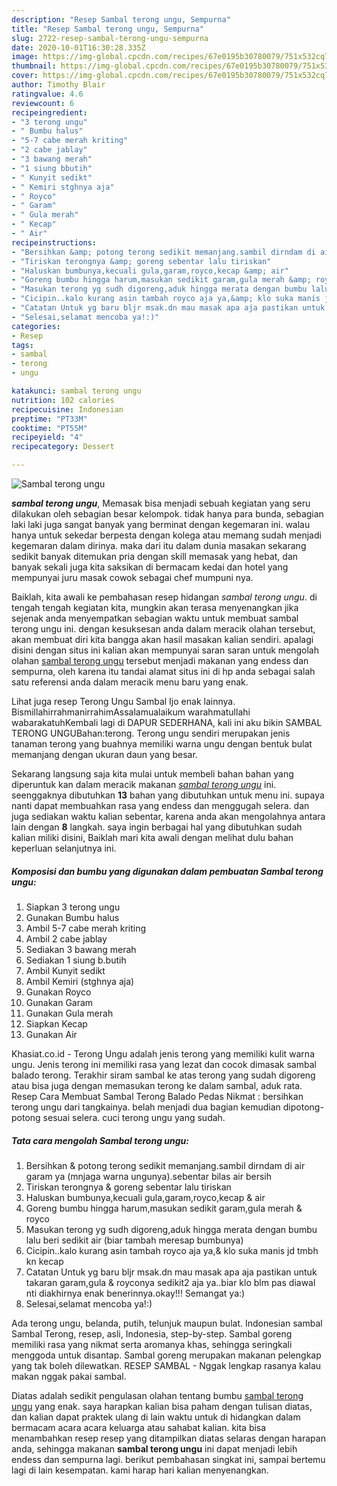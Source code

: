 ```yaml
---
description: "Resep Sambal terong ungu, Sempurna"
title: "Resep Sambal terong ungu, Sempurna"
slug: 2722-resep-sambal-terong-ungu-sempurna
date: 2020-10-01T16:30:28.335Z
image: https://img-global.cpcdn.com/recipes/67e0195b30780079/751x532cq70/sambal-terong-ungu-foto-resep-utama.jpg
thumbnail: https://img-global.cpcdn.com/recipes/67e0195b30780079/751x532cq70/sambal-terong-ungu-foto-resep-utama.jpg
cover: https://img-global.cpcdn.com/recipes/67e0195b30780079/751x532cq70/sambal-terong-ungu-foto-resep-utama.jpg
author: Timothy Blair
ratingvalue: 4.6
reviewcount: 6
recipeingredient:
- "3 terong ungu"
- " Bumbu halus"
- "5-7 cabe merah kriting"
- "2 cabe jablay"
- "3 bawang merah"
- "1 siung bbutih"
- " Kunyit sedikt"
- " Kemiri stghnya aja"
- " Royco"
- " Garam"
- " Gula merah"
- " Kecap"
- " Air"
recipeinstructions:
- "Bersihkan &amp; potong terong sedikit memanjang.sambil dirndam di air garam ya (mnjaga warna ungunya).sebentar bilas air bersih"
- "Tiriskan terongnya &amp; goreng sebentar lalu tiriskan"
- "Haluskan bumbunya,kecuali gula,garam,royco,kecap &amp; air"
- "Goreng bumbu hingga harum,masukan sedikit garam,gula merah &amp; royco"
- "Masukan terong yg sudh digoreng,aduk hingga merata dengan bumbu lalu beri sedikit air (biar tambah meresap bumbunya)"
- "Cicipin..kalo kurang asin tambah royco aja ya,&amp; klo suka manis jd tmbh kn kecap"
- "Catatan Untuk yg baru bljr msak.dn mau masak apa aja pastikan untuk takaran garam,gula &amp; royconya sedikit2 aja ya..biar klo blm pas diawal nti diakhirnya enak benerinnya.okay!!! Semangat ya:)"
- "Selesai,selamat mencoba ya!:)"
categories:
- Resep
tags:
- sambal
- terong
- ungu

katakunci: sambal terong ungu 
nutrition: 102 calories
recipecuisine: Indonesian
preptime: "PT33M"
cooktime: "PT55M"
recipeyield: "4"
recipecategory: Dessert

---
```



![Sambal terong ungu](https://img-global.cpcdn.com/recipes/67e0195b30780079/751x532cq70/sambal-terong-ungu-foto-resep-utama.jpg)

<b><i>sambal terong ungu</i></b>, Memasak bisa menjadi sebuah kegiatan yang seru dilakukan oleh sebagian besar kelompok. tidak hanya para bunda, sebagian laki laki juga sangat banyak yang berminat dengan kegemaran ini. walau hanya untuk sekedar berpesta dengan kolega atau memang sudah menjadi kegemaran dalam dirinya. maka dari itu dalam dunia masakan sekarang sedikit banyak ditemukan pria dengan skill memasak yang hebat, dan banyak sekali juga kita saksikan di bermacam kedai dan hotel yang mempunyai juru masak cowok sebagai chef mumpuni nya.

Baiklah, kita awali ke pembahasan resep hidangan <i>sambal terong ungu</i>. di tengah tengah kegiatan kita, mungkin akan terasa menyenangkan jika sejenak anda menyempatkan sebagian waktu untuk membuat sambal terong ungu ini. dengan kesuksesan anda dalam meracik olahan tersebut, akan membuat diri kita bangga akan hasil masakan kalian sendiri. apalagi disini dengan situs ini kalian akan mempunyai saran saran untuk mengolah olahan <u>sambal terong ungu</u> tersebut menjadi makanan yang endess dan sempurna, oleh karena itu tandai alamat situs ini di hp anda sebagai salah satu referensi anda dalam meracik menu baru yang enak.

Lihat juga resep Terong Ungu Sambal Ijo enak lainnya. BismillahirrahmanirrahimAssalamualaikum warahmatullahi wabarakatuhKembali lagi di DAPUR SEDERHANA, kali ini aku bikin SAMBAL TERONG UNGUBahan:terong. Terong ungu sendiri merupakan jenis tanaman terong yang buahnya memiliki warna ungu dengan bentuk bulat memanjang dengan ukuran daun yang besar.


Sekarang langsung saja kita mulai untuk membeli bahan bahan yang diperuntuk kan dalam meracik makanan <u><i>sambal terong ungu</i></u> ini. seenggaknya dibutuhkan <b>13</b> bahan yang dibutuhkan untuk menu ini. supaya nanti dapat membuahkan rasa yang endess dan menggugah selera. dan juga sediakan waktu kalian sebentar, karena anda akan mengolahnya antara lain dengan <b>8</b> langkah. saya ingin berbagai hal yang dibutuhkan sudah kalian miliki disini, Baiklah mari kita awali dengan melihat dulu bahan keperluan selanjutnya ini.

<!--inarticleads1-->

##### Komposisi dan bumbu yang digunakan dalam pembuatan Sambal terong ungu:

1. Siapkan 3 terong ungu
1. Gunakan  Bumbu halus
1. Ambil 5-7 cabe merah kriting
1. Ambil 2 cabe jablay
1. Sediakan 3 bawang merah
1. Sediakan 1 siung b.butih
1. Ambil  Kunyit sedikt
1. Ambil  Kemiri (stghnya aja)
1. Gunakan  Royco
1. Gunakan  Garam
1. Gunakan  Gula merah
1. Siapkan  Kecap
1. Gunakan  Air


Khasiat.co.id - Terong Ungu adalah jenis terong yang memiliki kulit warna ungu. Jenis terong ini memiliki rasa yang lezat dan cocok dimasak sambal balado terong. Terakhir siram sambal ke atas terong yang sudah digoreng atau bisa juga dengan memasukan terong ke dalam sambal, aduk rata. Resep Cara Membuat Sambal Terong Balado Pedas Nikmat : bersihkan terong ungu dari tangkainya. belah menjadi dua bagian kemudian dipotong-potong sesuai selera. cuci terong ungu yang sudah. 

<!--inarticleads2-->

##### Tata cara mengolah Sambal terong ungu:

1. Bersihkan &amp; potong terong sedikit memanjang.sambil dirndam di air garam ya (mnjaga warna ungunya).sebentar bilas air bersih
1. Tiriskan terongnya &amp; goreng sebentar lalu tiriskan
1. Haluskan bumbunya,kecuali gula,garam,royco,kecap &amp; air
1. Goreng bumbu hingga harum,masukan sedikit garam,gula merah &amp; royco
1. Masukan terong yg sudh digoreng,aduk hingga merata dengan bumbu lalu beri sedikit air (biar tambah meresap bumbunya)
1. Cicipin..kalo kurang asin tambah royco aja ya,&amp; klo suka manis jd tmbh kn kecap
1. Catatan Untuk yg baru bljr msak.dn mau masak apa aja pastikan untuk takaran garam,gula &amp; royconya sedikit2 aja ya..biar klo blm pas diawal nti diakhirnya enak benerinnya.okay!!! Semangat ya:)
1. Selesai,selamat mencoba ya!:)


Ada terong ungu, belanda, putih, telunjuk maupun bulat. Indonesian sambal Sambal Terong, resep, asli, Indonesia, step-by-step. Sambal goreng memiliki rasa yang nikmat serta aromanya khas, sehingga seringkali menggoda untuk disantap. Sambal goreng merupakan makanan pelengkap yang tak boleh dilewatkan. RESEP SAMBAL - Nggak lengkap rasanya kalau makan nggak pakai sambal. 

Diatas adalah sedikit pengulasan olahan tentang bumbu <u>sambal terong ungu</u> yang enak. saya harapkan kalian bisa paham dengan tulisan diatas, dan kalian dapat praktek ulang di lain waktu untuk di hidangkan dalam bermacam acara acara keluarga atau sahabat kalian. kita bisa menambahkan resep resep yang ditampilkan diatas selaras dengan harapan anda, sehingga makanan <b>sambal terong ungu</b> ini dapat menjadi lebih endess dan sempurna lagi. berikut pembahasan singkat ini, sampai bertemu lagi di lain kesempatan. kami harap hari kalian menyenangkan.
